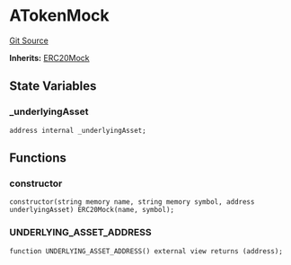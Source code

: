 # ATokenMock
[Git Source](https://github.com/larrythecucumber321/protocol/blob/aabf2c9d4120808940fb3be9193cb66ea71ac351/contracts/plugins/mocks/ATokenMock.sol)

**Inherits:**
[ERC20Mock](/tools/docgen/src/contracts/plugins/mocks/ERC20Mock.sol/contract.ERC20Mock.md)


## State Variables
### _underlyingAsset

```solidity
address internal _underlyingAsset;
```


## Functions
### constructor


```solidity
constructor(string memory name, string memory symbol, address underlyingAsset) ERC20Mock(name, symbol);
```

### UNDERLYING_ASSET_ADDRESS


```solidity
function UNDERLYING_ASSET_ADDRESS() external view returns (address);
```

